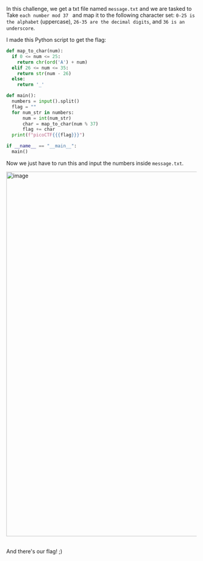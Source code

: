 In this challenge, we get a txt file named `message.txt` and we are tasked to Take `each number mod 37 `
and map it to the following character set: `0-25 is the alphabet` (uppercase), `26-35 are the decimal digits`, 
and `36 is an underscore`.

I made this Python script to get the flag:
```py
def map_to_char(num):
  if 0 <= num <= 25:
    return chr(ord('A') + num)
  elif 26 <= num <= 35:
    return str(num - 26)
  else:
    return '_'

def main():
  numbers = input().split()
  flag = ""
  for num_str in numbers:
      num = int(num_str)
      char = map_to_char(num % 37)
      flag += char
  print(f"picoCTF{{{flag}}}")

if __name__ == "__main__":
  main()
```

Now we just have to run this and input the numbers inside `message.txt`.

<img width="963" alt="image" src="https://github.com/user-attachments/assets/4325edf5-a136-40c1-afc7-e16a81f307ea">

<br>
<br>

And there's our flag! ;)


